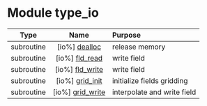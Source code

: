 # Module type_io

| Type | Name | Purpose |
| :--: | :--: | :---------- |
| subroutine | [io%] [dealloc](https://github.com/benjaminmenetrier/bump/tree/master/src/type_io.F90#L59) | release memory |
| subroutine | [io%] [fld_read](https://github.com/benjaminmenetrier/bump/tree/master/src/type_io.F90#L88) | write field |
| subroutine | [io%] [fld_write](https://github.com/benjaminmenetrier/bump/tree/master/src/type_io.F90#L153) | write field |
| subroutine | [io%] [grid_init](https://github.com/benjaminmenetrier/bump/tree/master/src/type_io.F90#L334) | initialize fields gridding |
| subroutine | [io%] [grid_write](https://github.com/benjaminmenetrier/bump/tree/master/src/type_io.F90#L612) | interpolate and write field |
